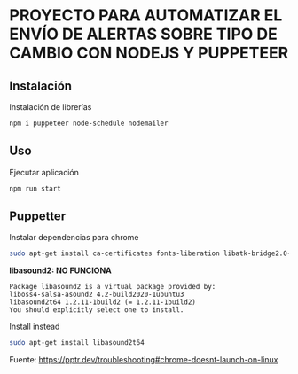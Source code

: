 # PROYECTO PARA AUTOMATIZAR EL ENVÍO DE ALERTAS SOBRE TIPO DE CAMBIO CON NODEJS Y PUPPETEER

## Instalación

Instalación de librerías
```bash
npm i puppeteer node-schedule nodemailer
```

## Uso
Ejecutar aplicación
```bash
npm run start
```

## Puppetter
Instalar dependencias para chrome
```bash
sudo apt-get install ca-certificates fonts-liberation libatk-bridge2.0-0t64 libatk1.0-0t64 libc6 libcairo2 libcups2t64 libdbus-1-3 libexpat1 libfontconfig1 libgbm1 libgcc-s1 libglib2.0-0t64 libgtk-3-0t64 libnspr4 libnss3 libpango-1.0-0 libpangocairo-1.0-0 libstdc++6 libx11-6 libx11-xcb1 libxcb1 libxcomposite1 libxcursor1 libxdamage1 libxext6 libxfixes3 libxi6 libxrandr2 libxrender1 libxss1 libxtst6 lsb-release wget xdg-utils
```
**libasound2: NO FUNCIONA**

    Package libasound2 is a virtual package provided by:
    liboss4-salsa-asound2 4.2-build2020-1ubuntu3
    libasound2t64 1.2.11-1build2 (= 1.2.11-1build2)
    You should explicitly select one to install.

Install instead 
```bash
sudo apt-get install libasound2t64
```
Fuente: https://pptr.dev/troubleshooting#chrome-doesnt-launch-on-linux